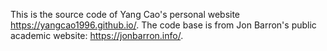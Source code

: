 This is the source code of Yang Cao's personal website https://yangcao1996.github.io/. The code base is from Jon Barron's public academic website: https://jonbarron.info/.
